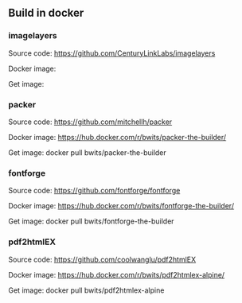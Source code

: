 ## Build in docker 

### imagelayers

Source code: https://github.com/CenturyLinkLabs/imagelayers

Docker image: 

Get image: 

### packer
Source code:   https://github.com/mitchellh/packer

Docker image:  https://hub.docker.com/r/bwits/packer-the-builder/

Get image:     docker pull bwits/packer-the-builder

### fontforge
Source code:   https://github.com/fontforge/fontforge

Docker image:  https://hub.docker.com/r/bwits/fontforge-the-builder/

Get image:     docker pull bwits/fontforge-the-builder

### pdf2htmlEX
Source code:   https://github.com/coolwanglu/pdf2htmlEX

Docker image:  https://hub.docker.com/r/bwits/pdf2htmlex-alpine/

Get image:     docker pull bwits/pdf2htmlex-alpine
